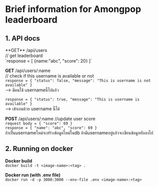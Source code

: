 <h1> Brief information for Amongpop leaderboard </h1>

<h2> 1. API docs </h2>
**GET** /api/users
<br>
// get leaderboard
<br>
`response = [ {name:"abc", "score": 20} ]` 

**GET**  /api/users/:name
<br>
// check if this username is available or not
<br>
`response = { "status": false, "message": "This is username is not available" }` 
<br>
--> มีคนใช้ usernameนี้ไปแล้ว


`response = { "status": true, "message": "This is username is available" }`
<br>
--> เข้าเกมด้วย username นี้ได้

**POST** /api/users/:name
//update user score
<br>
`request body = { "score": 69 }`
<br>
`response = { "name": "abc", "score": 69 }`
<br>
ถ้าเป็นusernameใหม่จะสร้างข้อมูลใหม่ในdb ถ้ามีusernameอยู่แล้วจะเขียนข้อมูลทับลงไป 

<h2> 2. Running on docker </h2>

**Docker build**
<br>
`docker build -t <image-name>:<tag> .`

**Docker run (with .env file)**
<br>
`docker run -d -p 3000:3000 --env-file .env <image-name>:<tag>`